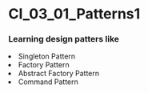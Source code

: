 # CI_03_01_Patterns1

<h3>Learning design patters like</h3>

<li>Singleton Pattern</li>
<li>Factory Pattern</li>
<li>Abstract Factory Pattern</li>
<li>Command Pattern</li>
